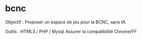 # bcnc

Objectif :
Proposer un espace de jeu pour la BCNC, sans IA.

Outils : 
HTML5 / PHP / Mysql
Assurer la compatibilité Chrome/FF

